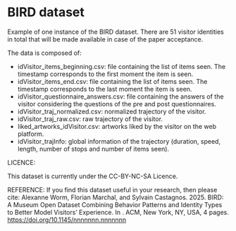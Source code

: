 # BIRD dataset

Example of one instance of the BIRD dataset. There are 51 visitor identities in total that will be made available in case of the paper acceptance.


The data is composed of: 
- idVisitor_items_beginning.csv: file containing the list of items seen. The timestamp corresponds to the first moment the item is seen.
- idVisitor_items_end.csv: file containing the list of items seen. The timestamp corresponds to the last moment the item is seen.
- idVisitor_questionnaire_answers.csv: file containing the answers of the visitor considering the questions of the pre and post questionnaires.
- idVisitor_traj_normalized.csv: normalized trajectory of the visitor.
- idVisitor_traj_raw.csv: raw trajectory of the visitor.
- liked_artworks_idVisitor.csv: artworks liked by the visitor on the web platform.
- idVisitor_trajInfo: global information of the trajectory (duration, speed, length, number of stops and number of items seen).

LICENCE:

This dataset is currently under the CC-BY-NC-SA Licence. 

REFERENCE:
If you find this dataset useful in your research, then please cite:
Alexanne Worm, Florian Marchal, and Sylvain Castagnos. 2025. BIRD: A
Museum Open Dataset Combining Behavior Patterns and Identity Types to
Better Model Visitors’ Experience. In . ACM, New York, NY, USA, 4 pages.
https://doi.org/10.1145/nnnnnnn.nnnnnnn




